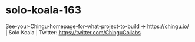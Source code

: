 # solo-koala-163
See-your-Chingu-homepage-for-what-project-to-build -> https://chingu.io/ | Solo Koala | Twitter: https://twitter.com/ChinguCollabs
